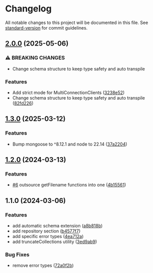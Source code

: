 # Changelog

All notable changes to this project will be documented in this file. See [standard-version](https://github.com/conventional-changelog/standard-version) for commit guidelines.

## [2.0.0](https://github.com/antify/database/compare/v1.3.0...v2.0.0) (2025-05-06)


### ⚠ BREAKING CHANGES

* Change schema structure to keep type safety and auto transpile

### Features

* Add strict mode for MultiConnectionClients ([3238e52](https://github.com/antify/database/commit/3238e524b00ad394108342760f50d8b467db4b60))
* Change schema structure to keep type safety and auto transpile ([82fd226](https://github.com/antify/database/commit/82fd2265eb0eaa3fe597b4507902fdf9d415e48f))

## [1.3.0](https://github.com/antify/database/compare/v1.2.0...v1.3.0) (2025-03-12)


### Features

* Bump mongoose to ^8.12.1 and node to 22.14 ([37a2204](https://github.com/antify/database/commit/37a2204493cf4f52c672bb2be4be18c0bd2eba2e))

## [1.2.0](https://github.com/antify/database/compare/v1.1.0...v1.2.0) (2024-03-13)


### Features

* [#6](https://github.com/antify/database/issues/6) outsource getFilename functions into one ([4b15561](https://github.com/antify/database/commit/4b155613492f27fb72bb03f8d14c26c6a6a41172))

## 1.1.0 (2024-03-06)


### Features

* add automatic schema extension ([a8b818b](https://github.com/antify/database/commit/a8b818b9da1cfbc39c6579783e6b95a2f1936a7e))
* add repository section ([b4577f7](https://github.com/antify/database/commit/b4577f7e57923c3245ad16cd1f8c660f3351e39b))
* add specific error types ([4ea712a](https://github.com/antify/database/commit/4ea712affaa67955f12a7d061ccb7f12c85a4af9))
* add truncateCollections utility ([3ed9ab9](https://github.com/antify/database/commit/3ed9ab96ed35ed1b369c2116b752d57842e57d3c))


### Bug Fixes

* remove error types ([72a0f2b](https://github.com/antify/database/commit/72a0f2b506845f3b2b363d2b203e62797f09c728))
